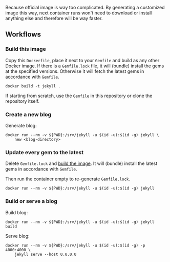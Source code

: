 Because official image is way too complicated. By generating a customized
image this way, next container runs won't need to download or install anything
else and therefore will be way faster.

## Workflows

### Build this image

Copy this `Dockerfile`, place it next to your `Gemfile` and build as any other
Docker image. If there is a `Gemfile.lock` file, it will (bundle) install the
gems at the specified versions. Otherwise it will fetch the latest gems in
accordance with `Gemfile`.

```
docker build -t jekyll .
```

If starting from scratch, use the `Gemfile` in this repository or clone the
repository itself.


### Create a new blog

Generate blog:
```
docker run --rm -v ${PWD}:/srv/jekyll -u $(id -u):$(id -g) jekyll \
    new <blog-directory>
```


### Update every gem to the latest

Delete `Gemfile.lock` and [build the image](#build-this-image). It will
(bundle) install the latest gems in accordance with `Gemfile`.

Then run the container empty to re-generate `Gemfile.lock`.
```
docker run --rm -v ${PWD}:/srv/jekyll -u $(id -u):$(id -g) jekyll
```


### Build or serve a blog

Build blog:
```
docker run --rm -v ${PWD}:/srv/jekyll -u $(id -u):$(id -g) jekyll build
```

Serve blog:
```
docker run --rm -v ${PWD}:/srv/jekyll -u $(id -u):$(id -g) -p 4000:4000 \
    jekyll serve --host 0.0.0.0
```

